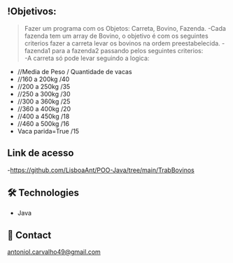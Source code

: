 ## !Objetivos:
> Fazer um programa com os Objetos: Carreta, Bovino, Fazenda.
-Cada fazenda tem um array de Bovino, o objetivo é com os seguintes criterios fazer a carreta levar os bovinos na ordem preestabelecida.
-fazenda1 para a fazenda2 passando pelos seguintes criterios:                                                
-A carreta só pode levar seguindo a logica:
* //Media de Peso    / Quantidade de vacas 
* //160 a 200kg      /40
* //200 a 250kg      /35
* //250 a 300kg      /30
* //300 a 360kg      /25
* //360 a 400kg      /20
* //400 a 450kg      /18
* //460 a 500kg      /16
* Vaca parida=True   /15

## Link de acesso
 -https://github.com/LisboaAnt/POO-Java/tree/main/TrabBovinos

## 🛠 Technologies
- Java
## 💛 Contact
antoniol.carvalho49@gmail.com